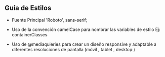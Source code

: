 ## Guía de Estilos

- Fuente Principal 'Roboto', sans-serif;
- Uso de la convención camelCase para nombrar las variables de estilo Ej: containerClasses

- Uso de @mediaquieries para crear un diseño responsive y adaptable a diferentes resoluciones de
  pantalla (móvil , tablet , desktop )
